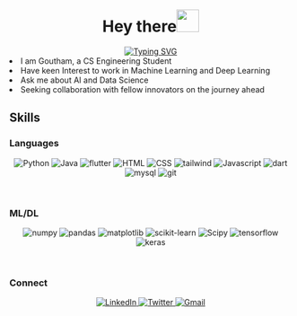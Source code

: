 <h1 align="center">Hey there<img src="https://raw.githubusercontent.com/aemmadi/aemmadi/master/wave.gif" width="40"></h1>
<div align = "center">
<a href="https://git.io/typing-svg"><img src="https://readme-typing-svg.demolab.com?font=Fira+Code&weight=500&size=25&pause=1000&color=F730EB&center=true&vCenter=true&random=false&width=1000&height=100&lines=Machine+Learning+Enthusiast;Working+with+Fascinating+Models;Programmer;CS+Engineer+in+Profession" alt="Typing SVG" /></a>
</div>

<li>I am Goutham, a CS Engineering Student</li>
<li>Have keen Interest to work in Machine Learning and Deep Learning</li>
<li>Ask me about AI and Data Science</li>
<li>Seeking collaboration with fellow innovators on the journey ahead</li>


<h2>Skills</h2>
<h3>Languages</h3>
<p align = "center">
  <img src="https://img.shields.io/badge/python-3670A0?style=for-the-badge&logo=python&logoColor=ffdd54" alt="Python">
  <img src="https://img.shields.io/badge/java-%23ED8B00.svg?style=for-the-badge&logo=openjdk&logoColor=white" alt="Java">
  <img src='https://img.shields.io/badge/Flutter-%2302569B.svg?style=for-the-badge&logo=Flutter&logoColor=white' alt='flutter'>
  <img src="https://img.shields.io/badge/html5-%23E34F26.svg?style=for-the-badge&logo=html5&logoColor=white" alt="HTML">
  <img src="https://img.shields.io/badge/css3-%231572B6.svg?style=for-the-badge&logo=css3&logoColor=white" alt="CSS">
  <img src='https://img.shields.io/badge/tailwindcss-%2338B2AC.svg?style=for-the-badge&logo=tailwind-css&logoColor=white' alt='tailwind'>
  <img src="https://img.shields.io/badge/javascript-%23323330.svg?style=for-the-badge&logo=javascript&logoColor=%23F7DF1E" alt="Javascript">
  <img src="https://img.shields.io/badge/dart-%230175C2.svg?style=for-the-badge&logo=dart&logoColor=white" alt="dart">
  <img src='https://img.shields.io/badge/mysql-4479A1.svg?style=for-the-badge&logo=mysql&logoColor=white' alt='mysql'>
  <img src='https://img.shields.io/badge/git-%23F05033.svg?style=for-the-badge&logo=git&logoColor=white' alt='git'>
</p>
<br>
<h3>ML/DL</h3>
<p align = 'center'>
  <img src='https://img.shields.io/badge/numpy-%23013243.svg?style=for-the-badge&logo=numpy&logoColor=white' alt='numpy'>
  <img src='https://img.shields.io/badge/pandas-%23150458.svg?style=for-the-badge&logo=pandas&logoColor=white' alt='pandas'>
  <img src='https://img.shields.io/badge/Matplotlib-%23ffffff.svg?style=for-the-badge&logo=Matplotlib&logoColor=black' alt='matplotlib'>
  <img src='https://img.shields.io/badge/scikit--learn-%23F7931E.svg?style=for-the-badge&logo=scikit-learn&logoColor=white' alt='scikit-learn'>
  <img src='https://img.shields.io/badge/SciPy-%230C55A5.svg?style=for-the-badge&logo=scipy&logoColor=%white' alt='Scipy'>
  <img src='https://img.shields.io/badge/TensorFlow-%23FF6F00.svg?style=for-the-badge&logo=TensorFlow&logoColor=white' alt='tensorflow'>
  <img src='https://img.shields.io/badge/Keras-%23D00000.svg?style=for-the-badge&logo=Keras&logoColor=white' alt='keras'>
</p>
<br>
<h3>Connect</h3>
<p align="center">
   <a href="https://www.linkedin.com/in/goutham-kumar-s-65a635224/" target="_blank">
    <img src="https://img.shields.io/badge/linkedin-%230077B5.svg?style=for-the-badge&logo=linkedin&logoColor=white" alt="LinkedIn">
  </a>
   <a href="https://twitter.com/goutham025">
    <img src="https://img.shields.io/badge/X-%23000000.svg?style=for-the-badge&logo=X&logoColor=white" alt="Twitter">
  </a>
    <a href="mailto:goutham4716@gmail.com">
    <img src="https://img.shields.io/badge/Gmail-D14836?style=for-the-badge&logo=gmail&logoColor=white" alt="Gmail">
  </a>
</p>

